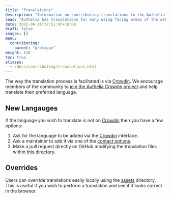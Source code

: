 ```yaml
---
title: "Translations"
description: "Information on contributing translations to the Authelia project."
lead: "Authelia has translations for many using facing areas of the web portal. Contributing to these translations is a very easy process."
date: 2022-06-15T17:51:47+10:00
draft: false
images: []
menu:
  contributing:
    parent: "prologue"
weight: 130
toc: true
aliases:
  - /docs/contributing/translations.html
---
```


The way the translation process is facilitated is via [Crowdin]. We encourage members of the community to
[join the Authelia Crowdin project](https://translate.authelia.com) and help translate their preferred language.

## New Langauges

If the language you wish to translate is not on [Crowdin] then you have a few options:

1. Ask for the language to be added via the [Crowdin] interface.
2. Ask a maintainer to add it via one of the [contact options](../../information/contact.md).
3. Make a pull request directly on GitHub modifying the translation files within
[this directory](https://github.com/authelia/authelia/tree/master/internal/server/locales).

## Overrides

Users can override translations easily locally using the
[assets](../../configuration/miscellaneous/server.md#asset_path) directory. This is useful if you wish to perform a
translation and see if it looks correct in the browser.

[Crowdin]: https://translate.authelia.com
